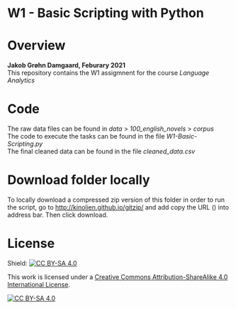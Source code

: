 # W1 - Basic Scripting with Python

 
# Overview 

**Jakob Grøhn Damgaard, Feburary 2021** <br/>
This repository contains the W1 assigmnent for the course *Language Analytics*

# Code
The raw data files can be found in *data* > *100_english_novels* > *corpus*<br/>
The code to execute the tasks can be found in the file *W1-Basic-Scripting.py*<br/>
The final cleaned data can be found in the file *cleaned_data.csv*<br/>

# Download folder locally
To locally download a compressed zip version of this folder in order to run the script, go to http://kinolien.github.io/gitzip/
and add copy the URL () into address bar. Then click download. 

# License

Shield: [![CC BY-SA 4.0][cc-by-sa-shield]][cc-by-sa]

This work is licensed under a
[Creative Commons Attribution-ShareAlike 4.0 International License][cc-by-sa].

[![CC BY-SA 4.0][cc-by-sa-image]][cc-by-sa]

[cc-by-sa]: http://creativecommons.org/licenses/by-sa/4.0/
[cc-by-sa-image]: https://licensebuttons.net/l/by-sa/4.0/88x31.png
[cc-by-sa-shield]: https://img.shields.io/badge/License-CC%20BY--SA%204.0-lightgrey.svg

